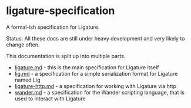 # ligature-specification
A formal-ish specification for Ligature.

Status:  All these docs are still under heavy development and very likely to change often.

This documentation is split up into multiple parts.
 - [ligature.md](ligature.md) - this is the main specification for Ligature itself
 - [lig.md](lig.md) - a specification for a simple serialization format for Ligature named Lig
 - [ligature-http.md](ligature-http.md) - a specification for working with Ligature via http
 - [wander.md](wander.md) - a specification for the Wander scripting language, that is used to interact with Ligature
